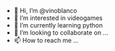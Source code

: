 - 👋 Hi, I’m @vinoblanco
- 👀 I’m interested in videogames
- 🌱 I’m currently learning python
- 💞️ I’m looking to collaborate on ...
- 📫 How to reach me ...

<!---
vinoblanco/vinoblanco is a ✨ special ✨ repository because its `README.md` (this file) appears on your GitHub profile.
You can click the Preview link to take a look at your changes.
--->
